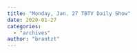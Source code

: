 ```yaml
---
title: "Monday, Jan. 27 TBTV Daily Show"
date: 2020-01-27
categories: 
  - "archives"
author: "brantzt"
---
```



